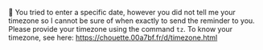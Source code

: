:no_entry_sign: You tried to enter a specific date, however you did not tell me your timezone so I cannot be sure of when exactly to send the reminder to you. Please provide your timezone using the command `tz`.
To know your timezone, see here: https://chouette.00a7bf.fr/d/timezone.html